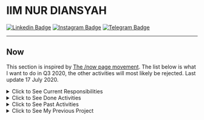# IIM NUR DIANSYAH

[![Linkedin Badge](https://img.shields.io/badge/--gray?style=for-the-badge&logo=Linkedin&label=Project%20%26%20Professional%20Activity)](https://www.linkedin.com/in/iimnurdiansyah/) 
[![Instagram Badge](http://img.shields.io/badge/--gray?style=for-the-badge&logo=Instagram&label=Photoshoot%20%26%20Inspiration)](https://instagram.com/iimnurdiansyah)
[![Telegram Badge](http://img.shields.io/badge/--gray?style=for-the-badge&logo=Telegram&label=Chat%20via%20Telegram)](https://t.me/iimnurdiansyah)


---

## Now

This section is inspired by [The /now page movement](https://sivers.org/nowff). The list below is what I want to do in Q3 2020, the other activities will most likely be rejected. Last update 17 July 2020.

<details>
<summary>Click to See Current Responsibilities</summary>

### Current Responsibilities

- 

</details>





<details>
<summary>Click to See Done Activities</summary>

### DONE



</details>




<details>
<summary>Click to See Past Activities</summary>

### Past Activities



</details>

<details>
<summary>Click to See My Previous Project</summary>

> To be added
</details>


